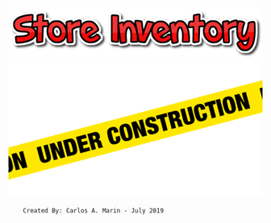 ![Store Inventory](logo.png)
![Preview](const.png)

        Created By: Carlos A. Marin - July 2019

